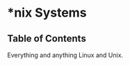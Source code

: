 
# \*nix Systems

<!--BEGIN TOC-->
## Table of Contents

<!--END TOC-->

Everything and anything Linux and Unix.
